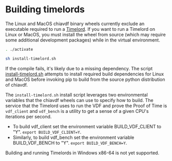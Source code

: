 # Building timelords

The Linux and MacOS chiavdf binary wheels currently exclude an executable
required to run a [Timelord](https://github.com/DogeChia/dogechia-blockchain/wiki/Timelords).
If you want to run a Timelord on Linux or MacOS, you must install the wheel
from source (which may require some additional development packages) while in
the virtual environment.

```bash
. ./activate

sh install-timelord.sh
```

If the compile fails, it's likely due to a missing dependency. The script
[install-timelord.sh](https://github.com/DogeChia/dogechia-blockchain/blob/main/install-timelord.sh)
attempts to install required build dependencies for Linux and MacOS before
invoking pip to build from the source python distribution of chiavdf.

The `install-timelord.sh` install script leverages two environmental variables
that the chiavdf wheels can use to specify how to build. The service that the
Timelord uses to run the VDF and prove the Proof of Time is `vdf_client` and
`vdf_bench` is a utility to get a sense of a given CPU's iterations per second.

- To build vdf_client set the environment variable BUILD_VDF_CLIENT to "Y".
`export BUILD_VDF_CLIENT=Y`.
- Similarly, to build vdf_bench set the environment variable BUILD_VDF_BENCH
to "Y". `export BUILD_VDF_BENCH=Y`.

Building and running Timelords in Windows x86-64 is not yet supported.
